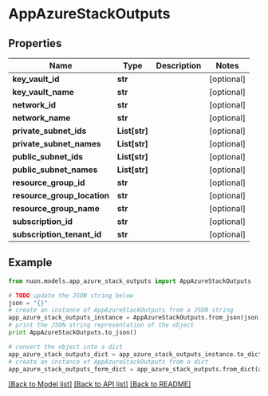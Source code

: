 # AppAzureStackOutputs


## Properties

Name | Type | Description | Notes
------------ | ------------- | ------------- | -------------
**key_vault_id** | **str** |  | [optional] 
**key_vault_name** | **str** |  | [optional] 
**network_id** | **str** |  | [optional] 
**network_name** | **str** |  | [optional] 
**private_subnet_ids** | **List[str]** |  | [optional] 
**private_subnet_names** | **List[str]** |  | [optional] 
**public_subnet_ids** | **List[str]** |  | [optional] 
**public_subnet_names** | **List[str]** |  | [optional] 
**resource_group_id** | **str** |  | [optional] 
**resource_group_location** | **str** |  | [optional] 
**resource_group_name** | **str** |  | [optional] 
**subscription_id** | **str** |  | [optional] 
**subscription_tenant_id** | **str** |  | [optional] 

## Example

```python
from nuon.models.app_azure_stack_outputs import AppAzureStackOutputs

# TODO update the JSON string below
json = "{}"
# create an instance of AppAzureStackOutputs from a JSON string
app_azure_stack_outputs_instance = AppAzureStackOutputs.from_json(json)
# print the JSON string representation of the object
print AppAzureStackOutputs.to_json()

# convert the object into a dict
app_azure_stack_outputs_dict = app_azure_stack_outputs_instance.to_dict()
# create an instance of AppAzureStackOutputs from a dict
app_azure_stack_outputs_form_dict = app_azure_stack_outputs.from_dict(app_azure_stack_outputs_dict)
```
[[Back to Model list]](../README.md#documentation-for-models) [[Back to API list]](../README.md#documentation-for-api-endpoints) [[Back to README]](../README.md)


